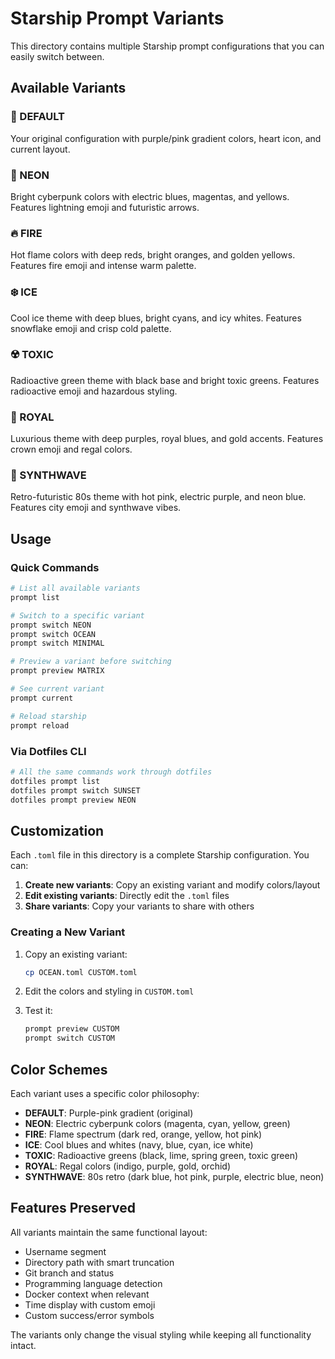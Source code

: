 # Starship Prompt Variants

This directory contains multiple Starship prompt configurations that you can easily switch between.

## Available Variants

### 🎯 DEFAULT
Your original configuration with purple/pink gradient colors, heart icon, and current layout.

### 🌈 NEON
Bright cyberpunk colors with electric blues, magentas, and yellows. Features lightning emoji and futuristic arrows.

### 🔥 FIRE
Hot flame colors with deep reds, bright oranges, and golden yellows. Features fire emoji and intense warm palette.

### ❄️ ICE
Cool ice theme with deep blues, bright cyans, and icy whites. Features snowflake emoji and crisp cold palette.

### ☢️ TOXIC
Radioactive green theme with black base and bright toxic greens. Features radioactive emoji and hazardous styling.

### 👑 ROYAL
Luxurious theme with deep purples, royal blues, and gold accents. Features crown emoji and regal colors.

### 🌆 SYNTHWAVE
Retro-futuristic 80s theme with hot pink, electric purple, and neon blue. Features city emoji and synthwave vibes.

## Usage

### Quick Commands
```bash
# List all available variants
prompt list

# Switch to a specific variant
prompt switch NEON
prompt switch OCEAN
prompt switch MINIMAL

# Preview a variant before switching
prompt preview MATRIX

# See current variant
prompt current

# Reload starship
prompt reload
```

### Via Dotfiles CLI
```bash
# All the same commands work through dotfiles
dotfiles prompt list
dotfiles prompt switch SUNSET
dotfiles prompt preview NEON
```

## Customization

Each `.toml` file in this directory is a complete Starship configuration. You can:

1. **Create new variants**: Copy an existing variant and modify colors/layout
2. **Edit existing variants**: Directly edit the `.toml` files
3. **Share variants**: Copy your variants to share with others

### Creating a New Variant

1. Copy an existing variant:
   ```bash
   cp OCEAN.toml CUSTOM.toml
   ```

2. Edit the colors and styling in `CUSTOM.toml`

3. Test it:
   ```bash
   prompt preview CUSTOM
   prompt switch CUSTOM
   ```

## Color Schemes

Each variant uses a specific color philosophy:

- **DEFAULT**: Purple-pink gradient (original)
- **NEON**: Electric cyberpunk colors (magenta, cyan, yellow, green)
- **FIRE**: Flame spectrum (dark red, orange, yellow, hot pink)
- **ICE**: Cool blues and whites (navy, blue, cyan, ice white)
- **TOXIC**: Radioactive greens (black, lime, spring green, toxic green)
- **ROYAL**: Regal colors (indigo, purple, gold, orchid)
- **SYNTHWAVE**: 80s retro (dark blue, hot pink, purple, electric blue, neon)

## Features Preserved

All variants maintain the same functional layout:
- Username segment
- Directory path with smart truncation
- Git branch and status
- Programming language detection
- Docker context when relevant
- Time display with custom emoji
- Custom success/error symbols

The variants only change the visual styling while keeping all functionality intact.
